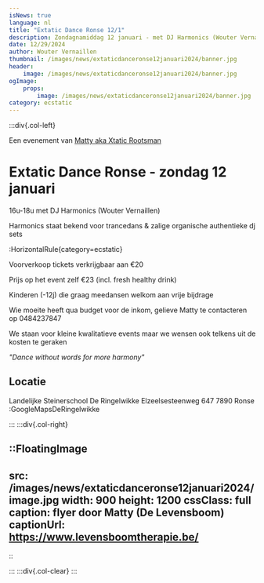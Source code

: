 ```yaml
---
isNews: true
language: nl
title: "Extatic Dance Ronse 12/1"
description: Zondagnamiddag 12 januari - met DJ Harmonics (Wouter Vernaillen)
date: 12/29/2024
author: Wouter Vernaillen
thumbnail: /images/news/extaticdanceronse12januari2024/banner.jpg
header:
    image: /images/news/extaticdanceronse12januari2024/banner.jpg
ogImage:
    props:
        image: /images/news/extaticdanceronse12januari2024/banner.jpg
category: ecstatic
---
```


:::div{.col-left}

Een evenement van [Matty aka Xtatic Rootsman](https://www.levensboomtherapie.be/klanktherapie/extatic-dance-events/)

# Extatic Dance Ronse - zondag 12 januari

16u-18u met DJ Harmonics (Wouter Vernaillen)

 
Harmonics staat bekend voor trancedans
&
zalige organische authentieke dj sets


:HorizontalRule{category=ecstatic}

Voorverkoop tickets verkrijgbaar aan €20 

Prijs op het event zelf €23 (incl. fresh healthy drink)

Kinderen (-12j) die graag meedansen welkom aan vrije bijdrage

Wie moeite heeft qua budget voor de inkom, gelieve Matty te contacteren op 0484237847

We staan voor kleine kwalitatieve events maar we wensen ook telkens uit de kosten te geraken

*"Dance without words for more harmony"*

## Locatie

Landelijke Steinerschool 
De Ringelwikke
Elzeelsesteenweg 647
7890 Ronse
:GoogleMapsDeRingelwikke

:::
:::div{.col-right}

::FloatingImage
---
src: /images/news/extaticdanceronse12januari2024/image.jpg
width: 900
height: 1200
cssClass: full
caption: flyer door Matty (De Levensboom)
captionUrl: https://www.levensboomtherapie.be/
---
::

:::
:::div{.col-clear}
:::
